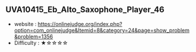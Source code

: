 ## UVA10415_Eb_Alto_Saxophone_Player_46
+ website : https://onlinejudge.org/index.php?option=com_onlinejudge&Itemid=8&category=24&page=show_problem&problem=1356
+ Difficulty : ★☆☆☆☆

